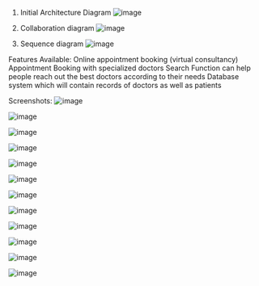1) Initial Architecture Diagram
![image](https://user-images.githubusercontent.com/67861872/193453548-43fa4711-7a3a-45ce-9b75-391bfdc9a1aa.png)

2) Collaboration diagram
![image](https://user-images.githubusercontent.com/67861872/193453578-e257db38-4245-46e0-adb4-3298933f7d81.png)

3) Sequence diagram
![image](https://user-images.githubusercontent.com/67861872/193453595-8861f1d1-9179-4a95-b593-10f9fab8fe8a.png)

Features Available:
Online appointment booking (virtual consultancy)
Appointment Booking with  specialized doctors
Search Function can help people reach out the best doctors according to their needs
Database system which will contain records of doctors as well as patients

Screenshots:
![image](https://user-images.githubusercontent.com/67861872/193453645-afbd447f-0828-434e-af77-a887cc0124dc.png)

![image](https://user-images.githubusercontent.com/67861872/193453660-f60ab1cb-930c-4c5a-8d1e-fd3feb5b0ec3.png)

![image](https://user-images.githubusercontent.com/67861872/193453671-2b1bb734-e598-4631-90f8-6f20517025e5.png)

![image](https://user-images.githubusercontent.com/67861872/193453680-cbb9fa1f-ffb9-48e5-b3b5-dbfee6a61908.png)

![image](https://user-images.githubusercontent.com/67861872/193453688-a228fd06-fc7b-4b07-a0b9-a5d3edfd86a3.png)

![image](https://user-images.githubusercontent.com/67861872/193453699-23eb617f-d714-490d-9003-57c86ece9117.png)

![image](https://user-images.githubusercontent.com/67861872/193453705-f3887750-e067-4355-b8ee-a17083ef9d2e.png)

![image](https://user-images.githubusercontent.com/67861872/193453710-22167d5f-aaaa-4916-8858-7f6ada819cc1.png)

![image](https://user-images.githubusercontent.com/67861872/193453727-381e1a8f-4d0e-4907-9d22-2b468054e9b9.png)

![image](https://user-images.githubusercontent.com/67861872/193453733-53f3d9ca-1c8c-45a2-b27b-a615a28f4ad2.png)

![image](https://user-images.githubusercontent.com/67861872/193453745-c2a8a540-007c-4d5e-b845-6d2e20fc01ca.png)

![image](https://user-images.githubusercontent.com/67861872/193453755-b05be8f6-82ec-4c1a-b147-561dd3191bec.png)


